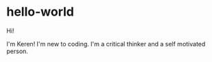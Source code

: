 # hello-world

Hi!

I'm Keren! I'm new to coding. I'm a critical thinker and a self motivated person.

